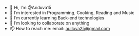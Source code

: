 - 👋 Hi, I’m @Anduva15
- 👀 I’m interested in Programming, Cooking, Reading and Music
- 🌱 I’m currently learning Back-end technologies
- 💞️ I’m looking to collaborate on anything
- 📫 How to reach me: email: aullova25@gmail.com

<!---
Anduva15/Anduva15 is a ✨ special ✨ repository because its `README.md` (this file) appears on your GitHub profile.
You can click the Preview link to take a look at your changes.
--->
